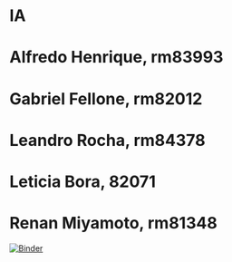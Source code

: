 # IA
# Alfredo Henrique, rm83993
# Gabriel Fellone, rm82012
# Leandro Rocha, rm84378
# Leticia Bora, 82071
# Renan Miyamoto, rm81348
[![Binder](https://mybinder.org/badge_logo.svg)](https://mybinder.org/v2/gh/StoneHg/IA/nac2)
